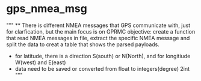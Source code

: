 # gps_nmea_msg



"""
** There is different NMEA messages that GPS communicate with, just for clarfication, but the main focus 
is on GPRMC
objective: create a function that read NMEA messages in file, extract the specific NMEA message 
and split the data to creat a table that shows the parsed payloads. 
- for latitude, there is a direction S(south) or N(North), and for longitiude W(west) and E(east)
- data need to be saved or converted from float to integers(degree) 2int 
"""
